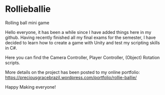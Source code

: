 # Rollieballie
Rolling ball mini game

Hello everyone, it has been a while since I have added things here in my github. Having recently finished all my final exams for the semester, I have decided to learn how to create a game with Unity and test my scripting skills in C#.

Here you can find the Camera Controller, Player Controller, (Object) Rotation scripts.

More details on the project has been posted to my online portfolio: https://preciousgracebrazil.wordpress.com/portfolio/rollie-ballie/

Happy Making everyone!
